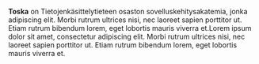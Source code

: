**Toska** on Tietojenkäsittelytieteen osaston sovelluskehitysakatemia, jonka
adipiscing elit. Morbi rutrum ultrices nisi, nec laoreet sapien
porttitor ut. Etiam rutrum bibendum lorem, eget lobortis mauris viverra
et.Lorem ipsum dolor sit amet, consectetur adipiscing elit. Morbi rutrum
ultrices nisi, nec laoreet sapien porttitor ut. Etiam rutrum bibendum
lorem, eget lobortis mauris viverra et.
